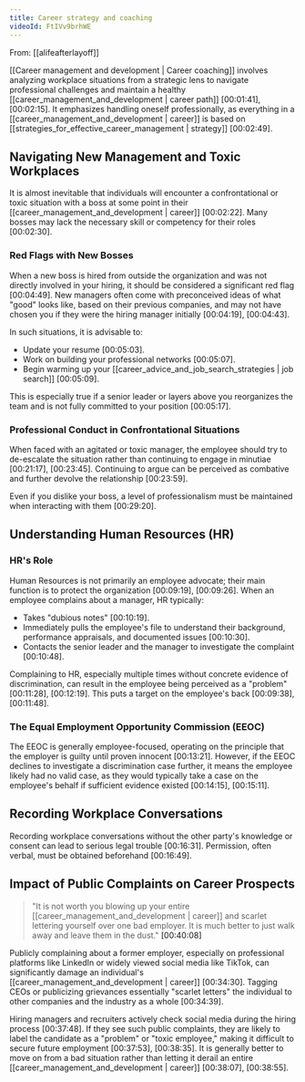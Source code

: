 ```yaml
---
title: Career strategy and coaching
videoId: FtIVv9brhWE
---
```


From: [[alifeafterlayoff]] <br/> 

[[Career management and development | Career coaching]] involves analyzing workplace situations from a strategic lens to navigate professional challenges and maintain a healthy [[career_management_and_development | career path]] <a class="yt-timestamp" data-t="00:01:41">[00:01:41]</a>, <a class="yt-timestamp" data-t="00:02:15">[00:02:15]</a>. It emphasizes handling oneself professionally, as everything in a [[career_management_and_development | career]] is based on [[strategies_for_effective_career_management | strategy]] <a class="yt-timestamp" data-t="00:02:49">[00:02:49]</a>.

## Navigating New Management and Toxic Workplaces

It is almost inevitable that individuals will encounter a confrontational or toxic situation with a boss at some point in their [[career_management_and_development | career]] <a class="yt-timestamp" data-t="00:02:22">[00:02:22]</a>. Many bosses may lack the necessary skill or competency for their roles <a class="yt-timestamp" data-t="00:02:30">[00:02:30]</a>.

### Red Flags with New Bosses
When a new boss is hired from outside the organization and was not directly involved in your hiring, it should be considered a significant red flag <a class="yt-timestamp" data-t="00:04:49">[00:04:49]</a>. New managers often come with preconceived ideas of what "good" looks like, based on their previous companies, and may not have chosen you if they were the hiring manager initially <a class="yt-timestamp" data-t="00:04:19">[00:04:19]</a>, <a class="yt-timestamp" data-t="00:04:43">[00:04:43]</a>.

In such situations, it is advisable to:
*   Update your resume <a class="yt-timestamp" data-t="00:05:03">[00:05:03]</a>.
*   Work on building your professional networks <a class="yt-timestamp" data-t="00:05:07">[00:05:07]</a>.
*   Begin warming up your [[career_advice_and_job_search_strategies | job search]] <a class="yt-timestamp" data-t="00:05:09">[00:05:09]</a>.

This is especially true if a senior leader or layers above you reorganizes the team and is not fully committed to your position <a class="yt-timestamp" data-t="00:05:17">[00:05:17]</a>.

### Professional Conduct in Confrontational Situations
When faced with an agitated or toxic manager, the employee should try to de-escalate the situation rather than continuing to engage in minutiae <a class="yt-timestamp" data-t="00:21:17">[00:21:17]</a>, <a class="yt-timestamp" data-t="00:23:45">[00:23:45]</a>. Continuing to argue can be perceived as combative and further devolve the relationship <a class="yt-timestamp" data-t="00:23:59">[00:23:59]</a>.

Even if you dislike your boss, a level of professionalism must be maintained when interacting with them <a class="yt-timestamp" data-t="00:29:20">[00:29:20]</a>.

## Understanding Human Resources (HR)

### HR's Role
Human Resources is not primarily an employee advocate; their main function is to protect the organization <a class="yt-timestamp" data-t="00:09:19">[00:09:19]</a>, <a class="yt-timestamp" data-t="00:09:26">[00:09:26]</a>. When an employee complains about a manager, HR typically:
*   Takes "dubious notes" <a class="yt-timestamp" data-t="00:10:19">[00:10:19]</a>.
*   Immediately pulls the employee's file to understand their background, performance appraisals, and documented issues <a class="yt-timestamp" data-t="00:10:30">[00:10:30]</a>.
*   Contacts the senior leader and the manager to investigate the complaint <a class="yt-timestamp" data-t="00:10:48">[00:10:48]</a>.

Complaining to HR, especially multiple times without concrete evidence of discrimination, can result in the employee being perceived as a "problem" <a class="yt-timestamp" data-t="00:11:28">[00:11:28]</a>, <a class="yt-timestamp" data-t="00:12:19">[00:12:19]</a>. This puts a target on the employee's back <a class="yt-timestamp" data-t="00:09:38">[00:09:38]</a>, <a class="yt-timestamp" data-t="00:11:48">[00:11:48]</a>.

### The Equal Employment Opportunity Commission (EEOC)
The EEOC is generally employee-focused, operating on the principle that the employer is guilty until proven innocent <a class="yt-timestamp" data-t="00:13:21">[00:13:21]</a>. However, if the EEOC declines to investigate a discrimination case further, it means the employee likely had no valid case, as they would typically take a case on the employee's behalf if sufficient evidence existed <a class="yt-timestamp" data-t="00:14:15">[00:14:15]</a>, <a class="yt-timestamp" data-t="00:15:11">[00:15:11]</a>.

## Recording Workplace Conversations
Recording workplace conversations without the other party's knowledge or consent can lead to serious legal trouble <a class="yt-timestamp" data-t="00:16:31">[00:16:31]</a>. Permission, often verbal, must be obtained beforehand <a class="yt-timestamp" data-t="00:16:49">[00:16:49]</a>.

## Impact of Public Complaints on Career Prospects

> "It is not worth you blowing up your entire [[career_management_and_development | career]] and scarlet lettering yourself over one bad employer. It is much better to just walk away and leave them in the dust." <a class="yt-timestamp" data-t="00:40:08">[00:40:08]</a>

Publicly complaining about a former employer, especially on professional platforms like LinkedIn or widely viewed social media like TikTok, can significantly damage an individual's [[career_management_and_development | career]] <a class="yt-timestamp" data-t="00:34:30">[00:34:30]</a>. Tagging CEOs or publicizing grievances essentially "scarlet letters" the individual to other companies and the industry as a whole <a class="yt-timestamp" data-t="00:34:39">[00:34:39]</a>.

Hiring managers and recruiters actively check social media during the hiring process <a class="yt-timestamp" data-t="00:37:48">[00:37:48]</a>. If they see such public complaints, they are likely to label the candidate as a "problem" or "toxic employee," making it difficult to secure future employment <a class="yt-timestamp" data-t="00:37:53">[00:37:53]</a>, <a class="yt-timestamp" data-t="00:38:35">[00:38:35]</a>. It is generally better to move on from a bad situation rather than letting it derail an entire [[career_management_and_development | career]] <a class="yt-timestamp" data-t="00:38:07">[00:38:07]</a>, <a class="yt-timestamp" data-t="00:38:55">[00:38:55]</a>.